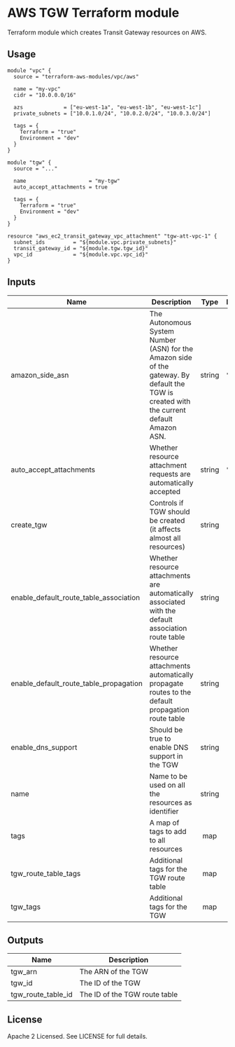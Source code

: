 # AWS TGW Terraform module

Terraform module which creates Transit Gateway resources on AWS.

## Usage

```hcl
module "vpc" {
  source = "terraform-aws-modules/vpc/aws"

  name = "my-vpc"
  cidr = "10.0.0.0/16"

  azs             = ["eu-west-1a", "eu-west-1b", "eu-west-1c"]
  private_subnets = ["10.0.1.0/24", "10.0.2.0/24", "10.0.3.0/24"]

  tags = {
    Terraform = "true"
    Environment = "dev"
  }
}

module "tgw" {
  source = "..."

  name                    = "my-tgw"
  auto_accept_attachments = true

  tags = {
    Terraform = "true"
    Environment = "dev"
  }
}

resource "aws_ec2_transit_gateway_vpc_attachment" "tgw-att-vpc-1" {
  subnet_ids         = "${module.vpc.private_subnets}"
  transit_gateway_id = "${module.tgw.tgw_id}"
  vpc_id             = "${module.vpc.vpc_id}"
}
```



<!-- BEGINNING OF PRE-COMMIT-TERRAFORM DOCS HOOK -->
## Inputs

| Name | Description | Type | Default | Required |
|------|-------------|:----:|:-----:|:-----:|
| amazon\_side\_asn | The Autonomous System Number (ASN) for the Amazon side of the gateway. By default the TGW is created with the current default Amazon ASN. | string | `"64512"` | no |
| auto\_accept\_attachments | Whether resource attachment requests are automatically accepted | string | `"false"` | no |
| create\_tgw | Controls if TGW should be created (it affects almost all resources) | string | `"true"` | no |
| enable\_default\_route\_table\_association | Whether resource attachments are automatically associated with the default association route table | string | `"true"` | no |
| enable\_default\_route\_table\_propagation | Whether resource attachments automatically propagate routes to the default propagation route table | string | `"true"` | no |
| enable\_dns\_support | Should be true to enable DNS support in the TGW | string | `"true"` | no |
| name | Name to be used on all the resources as identifier | string | `""` | no |
| tags | A map of tags to add to all resources | map | `{}` | no |
| tgw\_route\_table\_tags | Additional tags for the TGW route table | map | `{}` | no |
| tgw\_tags | Additional tags for the TGW | map | `{}` | no |

## Outputs

| Name | Description |
|------|-------------|
| tgw\_arn | The ARN of the TGW |
| tgw\_id | The ID of the TGW |
| tgw\_route\_table\_id | The ID of the TGW route table |

<!-- END OF PRE-COMMIT-TERRAFORM DOCS HOOK -->

## License

Apache 2 Licensed. See LICENSE for full details.